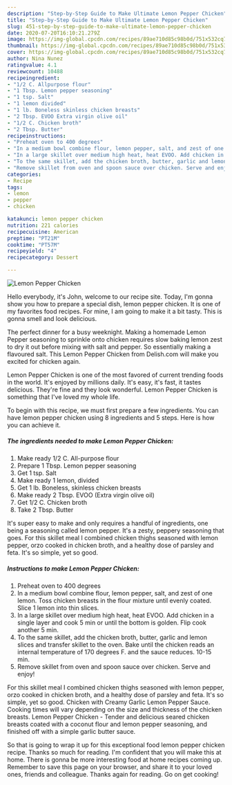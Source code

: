 ```yaml
---
description: "Step-by-Step Guide to Make Ultimate Lemon Pepper Chicken"
title: "Step-by-Step Guide to Make Ultimate Lemon Pepper Chicken"
slug: 451-step-by-step-guide-to-make-ultimate-lemon-pepper-chicken
date: 2020-07-20T16:10:21.279Z
image: https://img-global.cpcdn.com/recipes/89ae710d85c98b0d/751x532cq70/lemon-pepper-chicken-recipe-main-photo.jpg
thumbnail: https://img-global.cpcdn.com/recipes/89ae710d85c98b0d/751x532cq70/lemon-pepper-chicken-recipe-main-photo.jpg
cover: https://img-global.cpcdn.com/recipes/89ae710d85c98b0d/751x532cq70/lemon-pepper-chicken-recipe-main-photo.jpg
author: Nina Nunez
ratingvalue: 4.1
reviewcount: 10488
recipeingredient:
- "1/2 C. Allpurpose flour"
- "1 Tbsp. Lemon pepper seasoning"
- "1 tsp. Salt"
- "1 lemon divided"
- "1 lb. Boneless skinless chicken breasts"
- "2 Tbsp. EVOO Extra virgin olive oil"
- "1/2 C. Chicken broth"
- "2 Tbsp. Butter"
recipeinstructions:
- "Preheat oven to 400 degrees"
- "In a medium bowl combine flour, lemon pepper, salt, and zest of one lemon. Toss chicken breasts in the flour mixture until evenly coated. Slice 1 lemon into thin slices."
- "In a large skillet over medium high heat, heat EVOO. Add chicken in a single layer and cook 5 min or until the bottom is golden. Flip cook another 5 min."
- "To the same skillet, add the chicken broth, butter, garlic and lemon slices and transfer skillet to the oven. Bake until the chicken reads an internal temperature of 170 degrees F. and the sauce reduces. 10-15 min."
- "Remove skillet from oven and spoon sauce over chicken. Serve and enjoy!"
categories:
- Recipe
tags:
- lemon
- pepper
- chicken

katakunci: lemon pepper chicken 
nutrition: 221 calories
recipecuisine: American
preptime: "PT21M"
cooktime: "PT57M"
recipeyield: "4"
recipecategory: Dessert

---
```



![Lemon Pepper Chicken](https://img-global.cpcdn.com/recipes/89ae710d85c98b0d/751x532cq70/lemon-pepper-chicken-recipe-main-photo.jpg)

Hello everybody, it's John, welcome to our recipe site. Today, I'm gonna show you how to prepare a special dish, lemon pepper chicken. It is one of my favorites food recipes. For mine, I am going to make it a bit tasty. This is gonna smell and look delicious.

The perfect dinner for a busy weeknight. Making a homemade Lemon Pepper seasoning to sprinkle onto chicken requires slow baking lemon zest to dry it out before mixing with salt and pepper. So essentially making a flavoured salt. This Lemon Pepper Chicken from Delish.com will make you excited for chicken again.

Lemon Pepper Chicken is one of the most favored of current trending foods in the world. It's enjoyed by millions daily. It's easy, it's fast, it tastes delicious. They're fine and they look wonderful. Lemon Pepper Chicken is something that I've loved my whole life.


To begin with this recipe, we must first prepare a few ingredients. You can have lemon pepper chicken using 8 ingredients and 5 steps. Here is how you can achieve it.

<!--inarticleads1-->

##### The ingredients needed to make Lemon Pepper Chicken:

1. Make ready 1/2 C. All-purpose flour
1. Prepare 1 Tbsp. Lemon pepper seasoning
1. Get 1 tsp. Salt
1. Make ready 1 lemon, divided
1. Get 1 lb. Boneless, skinless chicken breasts
1. Make ready 2 Tbsp. EVOO (Extra virgin olive oil)
1. Get 1/2 C. Chicken broth
1. Take 2 Tbsp. Butter


It&#39;s super easy to make and only requires a handful of ingredients, one being a seasoning called lemon pepper. It&#39;s a zesty, peppery seasoning that goes. For this skillet meal I combined chicken thighs seasoned with lemon pepper, orzo cooked in chicken broth, and a healthy dose of parsley and feta. It&#39;s so simple, yet so good. 

<!--inarticleads2-->

##### Instructions to make Lemon Pepper Chicken:

1. Preheat oven to 400 degrees
1. In a medium bowl combine flour, lemon pepper, salt, and zest of one lemon. Toss chicken breasts in the flour mixture until evenly coated. Slice 1 lemon into thin slices.
1. In a large skillet over medium high heat, heat EVOO. Add chicken in a single layer and cook 5 min or until the bottom is golden. Flip cook another 5 min.
1. To the same skillet, add the chicken broth, butter, garlic and lemon slices and transfer skillet to the oven. Bake until the chicken reads an internal temperature of 170 degrees F. and the sauce reduces. 10-15 min.
1. Remove skillet from oven and spoon sauce over chicken. Serve and enjoy!


For this skillet meal I combined chicken thighs seasoned with lemon pepper, orzo cooked in chicken broth, and a healthy dose of parsley and feta. It&#39;s so simple, yet so good. Chicken with Creamy Garlic Lemon Pepper Sauce. Cooking times will vary depending on the size and thickness of the chicken breasts. Lemon Pepper Chicken - Tender and delicious seared chicken breasts coated with a coconut flour and lemon pepper seasoning, and finished off with a simple garlic butter sauce. 

So that is going to wrap it up for this exceptional food lemon pepper chicken recipe. Thanks so much for reading. I'm confident that you will make this at home. There is gonna be more interesting food at home recipes coming up. Remember to save this page on your browser, and share it to your loved ones, friends and colleague. Thanks again for reading. Go on get cooking!
